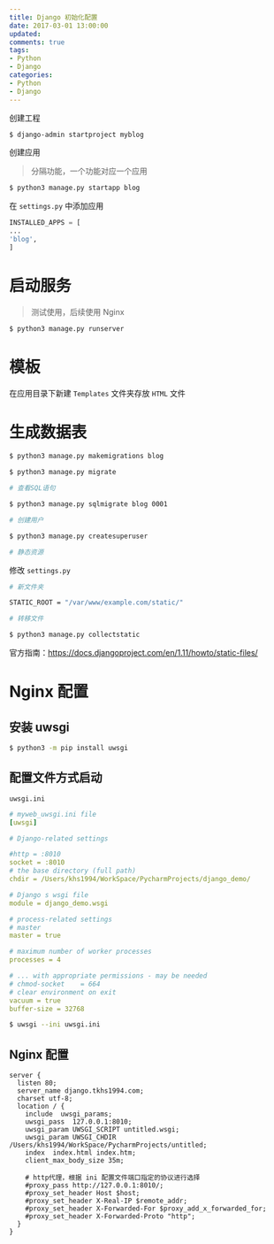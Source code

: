 ```yaml
---
title: Django 初始化配置
date: 2017-03-01 13:00:00
updated:
comments: true
tags:
- Python
- Django
categories:
- Python
- Django
---
```


创建工程

```bash
$ django-admin startproject myblog
```

<!--more-->

创建应用

>分隔功能，一个功能对应一个应用

```bash
$ python3 manage.py startapp blog
```

在 `settings.py` 中添加应用

```python
INSTALLED_APPS = [
...
'blog',
]
```

# 启动服务

>测试使用，后续使用 Nginx

```bash
$ python3 manage.py runserver
```

# 模板

在应用目录下新建 `Templates` 文件夹存放 `HTML` 文件

# 生成数据表

```bash
$ python3 manage.py makemigrations blog

$ python3 manage.py migrate

# 查看SQL语句

$ python3 manage.py sqlmigrate blog 0001

# 创建用户

$ python3 manage.py createsuperuser

# 静态资源
```

修改 `settings.py`

```bash
# 新文件夹

STATIC_ROOT = "/var/www/example.com/static/"

# 转移文件

$ python3 manage.py collectstatic
```

官方指南：https://docs.djangoproject.com/en/1.11/howto/static-files/

# Nginx 配置

## 安装 uwsgi

```bash
$ python3 -m pip install uwsgi
```

## 配置文件方式启动

`uwsgi.ini`

```yaml
# myweb_uwsgi.ini file
[uwsgi]

# Django-related settings

#http = :8010
socket = :8010
# the base directory (full path)
chdir = /Users/khs1994/WorkSpace/PycharmProjects/django_demo/

# Django s wsgi file
module = django_demo.wsgi

# process-related settings
# master
master = true

# maximum number of worker processes
processes = 4

# ... with appropriate permissions - may be needed
# chmod-socket    = 664
# clear environment on exit
vacuum = true
buffer-size = 32768
```

```bash
$ uwsgi --ini uwsgi.ini
```

## Nginx 配置

```nginx
server {
  listen 80;
  server_name django.tkhs1994.com;
  charset utf-8;
  location / {
    include  uwsgi_params;
    uwsgi_pass  127.0.0.1:8010;
    uwsgi_param UWSGI_SCRIPT untitled.wsgi;
    uwsgi_param UWSGI_CHDIR /Users/khs1994/WorkSpace/PycharmProjects/untitled;
    index  index.html index.htm;
    client_max_body_size 35m;

    # http代理，根据 ini 配置文件端口指定的协议进行选择
    #proxy_pass http://127.0.0.1:8010/;
    #proxy_set_header Host $host;
    #proxy_set_header X-Real-IP $remote_addr;
    #proxy_set_header X-Forwarded-For $proxy_add_x_forwarded_for;
    #proxy_set_header X-Forwarded-Proto "http";
  }
}
```
